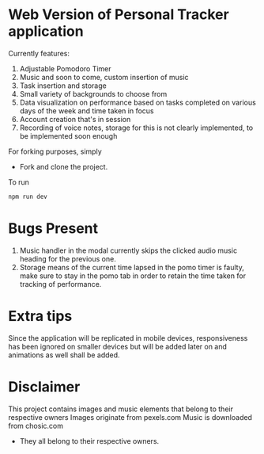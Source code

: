 # Web Version of Personal Tracker application

Currently features:

1. Adjustable Pomodoro Timer
2. Music and soon to come, custom insertion of music
3. Task insertion and storage
4. Small variety of backgrounds to choose from
5. Data visualization on performance based on tasks completed on various days of the week and time taken in focus
6. Account creation that's in session
7. Recording of voice notes, storage for this is not clearly implemented, to be implemented soon enough

For forking purposes, simply

- Fork and clone the project.

To run

```bash
npm run dev
```

# Bugs Present

1. Music handler in the modal currently skips the clicked audio music heading for the previous one.
2. Storage means of the current time lapsed in the pomo timer is faulty, make sure to stay in the pomo tab in order to retain the time taken for tracking of performance.

# Extra tips

Since the application will be replicated in mobile devices, responsiveness has been ignored on smaller devices but will be added later on and animations as well shall be added.

# Disclaimer

This project contains images and music elements that belong to their respective owners
Images originate from pexels.com
Music is downloaded from chosic.com

- They all belong to their respective owners.
